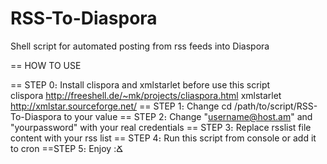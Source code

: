 RSS-To-Diaspora
===============

Shell script for automated posting from rss feeds into Diaspora 

== HOW TO USE

== STEP 0։ 
Install clispora and xmlstarlet before use this script    
  clispora 			http://freeshell.de/~mk/projects/cliaspora.html
  xmlstarlet 		http://xmlstar.sourceforge.net/
== STEP 1։ 
Change cd /path/to/script/RSS-To-Diaspora to your value
== STEP 2։ 
Change "username@host.am" and "yourpassword" with your real credentials
== STEP 3։ 
Replace rsslist file content with your rss list
== STEP 4։ 
Run this script from console or add it to cron
==STEP 5։ 
Enjoy :Ճ
